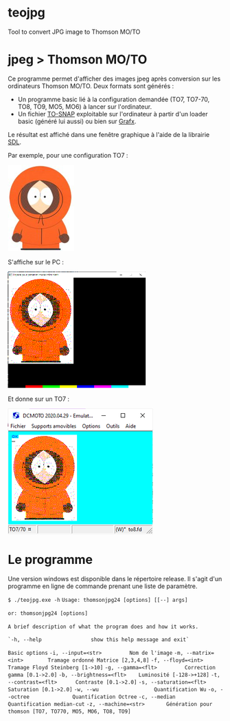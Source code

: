 # teojpg
Tool to convert JPG image to Thomson MO/TO



# jpeg > Thomson MO/TO
Ce programme permet d'afficher des images jpeg après conversion sur les ordinateurs Thomson MO/TO.
Deux formats sont générés :
* Un programme basic lié à la configuration demandée (TO7, TO7-70, TO8, TO9, MO5, MO6) à lancer sur l'ordinateur.
* Un fichier [TO-SNAP](http://collection.thomson.free.fr/code/articles/prehisto_bulletin/page.php?XI=0&XJ=13) exploitable sur l'ordinateur à partir d'un loader basic (généré lui aussi) ou bien sur [Grafx](http://grafx2.chez.com/).

Le résultat est affiché dans une fenêtre graphique à l'aide de la librairie [SDL](https://www.libsdl.org/).

Par exemple, pour une configuration TO7 :

![L'original](/samples/KennyMcCormick_small.jpg)

S'affiche sur le PC :

![teojpg](/samples/kenny_res.png)

Et donne sur un TO7 :

![dcmoto](/samples/ken_emul.png)

# Le programme
Une version windows est disponible dans le répertoire release.
Il s'agit d'un programme en ligne de commande prenant une liste de paramètre.

`$ ./teojpg.exe -h`
`Usage: thomsonjpg24 [options] [[--] args]`

   `or: thomsonjpg24 [options]`

`A brief description of what the program does and how it works.`

    `-h, --help                show this help message and exit`

`Basic options`
    `-i, --input=<str>         Nom de l'image`
    `-m, --matrix=<int>        Tramage ordonné Matrice [2,3,4,8]`
    `-f, --floyd=<int>         Tramage Floyd Steinberg [1->10]`
    `-g, --gamma=<flt>         Correction gamma [0.1->2.0]`
    `-b, --brightness=<flt>    Luminosité [-128->+128]`
    `-t, --contrast=<flt>      Contraste [0.1->2.0]`
    `-s, --saturation=<flt>    Saturation [0.1->2.0]`
    `-w, --wu                  Quantification Wu`
    `-o, --octree              Quantification Octree`
    `-c, --median              Quantification median-cut`
    `-z, --machine=<str>       Génération pour thomson [TO7, TO770, MO5, MO6, TO8, TO9]`


